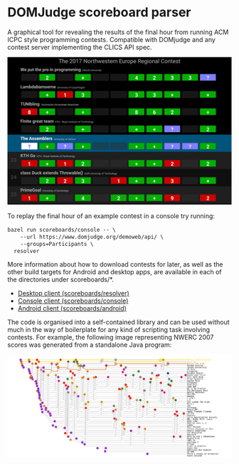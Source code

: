 DOMJudge scoreboard parser
==========================

A graphical tool for revealing the results of the final hour from running ACM
ICPC style programming contests. Compatible with DOMjudge and any contest
server implementing the CLICS API spec.

![Screenshot of the scoreboard for NWERC 2017](./docs/images/android-resolver.png)

To replay the final hour of an example contest in a console try running:

```
bazel run scoreboards/console -- \
    --url https://www.domjudge.org/demoweb/api/ \
    --groups=Participants \
  resolver
```

More information about how to download contests for later, as well as the other
build targets for Android and desktop apps, are available in each of the
directories under scoreboards/\*.

* [Desktop client (scoreboards/resolver)](./scoreboards/resolver)
* [Console client (scoreboards/console)](./scoreboards/console)
* [Android client (scoreboards/android)](./scoreboards/android)

The code is organised into a self-contained library and can be used without much
in the way of boilerplate for any kind of scripting task involving contests. For
example, the following image representing NWERC 2007 scores was generated from a
standalone Java program:

![Score progression for NWERC 2007](./docs/images/nwerc2007-progression.svg)
